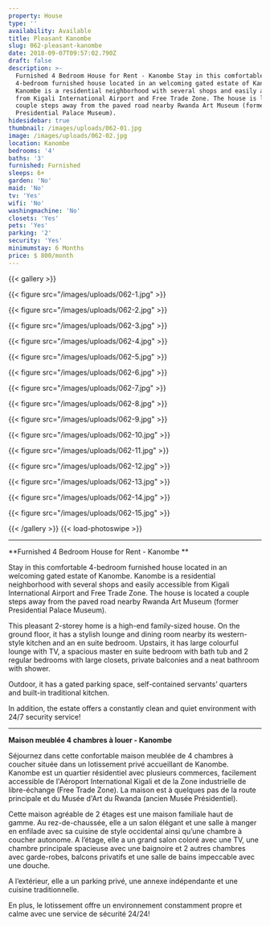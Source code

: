 ```yaml
---
property: House
type: ''
availability: Available
title: Pleasant Kanombe
slug: 062-pleasant-kanombe
date: 2018-09-07T09:57:02.790Z
draft: false
description: >-
  Furnished 4 Bedroom House for Rent - Kanombe Stay in this comfortable
  4-bedroom furnished house located in an welcoming gated estate of Kanombe.
  Kanombe is a residential neighborhood with several shops and easily accessible
  from Kigali International Airport and Free Trade Zone. The house is located a
  couple steps away from the paved road nearby Rwanda Art Museum (former
  Presidential Palace Museum).
hidesidebar: true
thumbnail: /images/uploads/062-01.jpg
image: /images/uploads/062-02.jpg
location: Kanombe
bedrooms: '4'
baths: '3'
furnished: Furnished
sleeps: 6+
garden: 'No'
maid: 'No'
tv: 'Yes'
wifi: 'No'
washingmachine: 'No'
closets: 'Yes'
pets: 'Yes'
parking: '2'
security: 'Yes'
minimumstay: 6 Months
price: $ 800/month
---
```

{{< gallery >}} 

{{< figure src="/images/uploads/062-1.jpg" >}} 

{{< figure src="/images/uploads/062-2.jpg" >}}

 {{< figure src="/images/uploads/062-3.jpg" >}} 

{{< figure src="/images/uploads/062-4.jpg" >}}

{{< figure src="/images/uploads/062-5.jpg" >}}

 {{< figure src="/images/uploads/062-6.jpg" >}}

 {{< figure src="/images/uploads/062-7.jpg" >}}

 {{< figure src="/images/uploads/062-8.jpg" >}}

{{< figure src="/images/uploads/062-9.jpg" >}} 

{{< figure src="/images/uploads/062-10.jpg" >}}

 {{< figure src="/images/uploads/062-11.jpg" >}} 

{{< figure src="/images/uploads/062-12.jpg" >}}

{{< figure src="/images/uploads/062-13.jpg" >}}

{{< figure src="/images/uploads/062-14.jpg" >}}

{{< figure src="/images/uploads/062-15.jpg" >}}

 {{< /gallery >}} {{< load-photoswipe >}}

- - -

**Furnished 4 Bedroom House for Rent - Kanombe
**

Stay in this comfortable 4-bedroom furnished house located in an welcoming gated estate of Kanombe. Kanombe is a residential neighborhood with several shops and easily accessible from Kigali International Airport and Free Trade Zone. The house is located a couple steps away from the paved road nearby Rwanda Art Museum (former Presidential Palace Museum).

This pleasant 2-storey home is a high-end family-sized house. On the ground floor, it has a stylish lounge and dining room nearby its western-style kitchen and an en suite bedroom. Upstairs, it has large colourful lounge with TV, a spacious master en suite bedroom with bath tub and 2 regular bedrooms with large closets, private balconies and a neat bathroom with shower.

Outdoor, it has a gated parking space, self-contained servants’ quarters and built-in traditional kitchen.

In addition, the estate offers a constantly clean and quiet environment with 24/7 security service!

- - -

**Maison meublée 4 chambres à louer - Kanombe**

Séjournez dans cette confortable maison meublée de 4 chambres à coucher située dans un lotissement privé accueillant de Kanombe. Kanombe est un quartier résidentiel avec plusieurs commerces, facilement accessible de l'Aéroport International Kigali et de la Zone industrielle de libre-échange (Free Trade Zone). La maison est à quelques pas de la route principale et du Musée d'Art du Rwanda (ancien Musée Présidentiel).

Cette maison agréable de 2 étages est une maison familiale haut de gamme. Au rez-de-chaussée, elle a un salon élégant et une salle à manger en enfilade avec sa cuisine de style occidental ainsi qu’une chambre à coucher autonome. A l’étage, elle a un grand salon coloré avec une TV, une chambre principale spacieuse avec une baignoire et 2 autres chambres avec garde-robes, balcons privatifs et une salle de bains impeccable avec une douche.

A l’extérieur, elle a un parking privé, une annexe indépendante et une cuisine traditionnelle.

En plus, le lotissement offre un environnement constamment propre et calme avec une service de sécurité 24/24!

